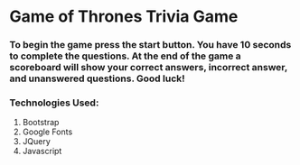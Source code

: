 # Game of Thrones Trivia Game
### To begin the game press the start button. You have 10 seconds to complete the questions. At the end of the game a scoreboard will show your correct answers, incorrect answer, and unanswered questions. Good luck!

### Technologies Used:
1. Bootstrap
2. Google Fonts
3. JQuery
4. Javascript
